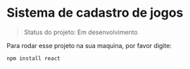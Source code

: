 <h1>Sistema de cadastro de jogos</h1>

> Status do projeto: Em desenvolvimento

Para rodar esse projeto na sua maquina, por favor digite:
```
npm install react
```
